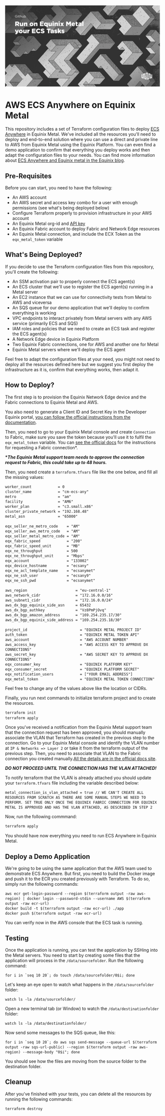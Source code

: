 ![ECS on Equinix Metal](docs/images/ecsmetal.png)

# AWS ECS Anywhere on Equinix Metal
This repository includes a set of Terraform configuration files to deploy [ECS Anywhere](https://aws.amazon.com/blogs/aws/getting-started-with-amazon-ecs-anywhere-now-generally-available/) in Equinix Metal. We've included all the resources you'll need to deploy and end-to-end solution where you can use a direct and private line to AWS from Equinix Metal using the Equinix Platform. You can even find a demo application to confirm that everything you deploy works and then adapt the configuration files to your needs. You can find more information about [ECS Anywhere and Equinix metal in the Equinix blog](https://blog.equinix.com/blog/2021/04/19/amazon-elastic-container-service-ecs-anywhere-accelerates-digital-business/).

## Pre-Requisites

Before you can start, you need to have the following:

* An AWS account
* An AWS secret and access key combo for a user with enough permissions (see what's being deployed below)
* Configure Terraform properly to provision infrastructure in your AWS account
* An Equinix Metal org-id and [API key](https://metal.equinix.com/developers/api/)
* An Equinix Fabric account to deploy Fabric and Network Edge resources
* An Equinix Metal connection, and include the ECX Token as the `eqx_metal_token` variable

## What's Being Deployed?

If you decide to use the Terraform configuration files from this repository, you'll create the following:

* An SSM activation pair to properly connect the ECS agent(s)
* An ECS cluster that we'll use to register the ECS agent(s) running in a Metal server
* An EC2 instance that we can use for connectivity tests from Metal to AWS and viceversa
* An SQS queue for our demo application that we'll deploy to confirm everything is working
* VPC endpoints to interact privately from Metal servers with any AWS service (primarily ECS and SQS)
* IAM roles and policies that we need to create an ECS task and register the ECS agent(s)
* A Network Edge device in Equinix Platform
* Two Equinix Fabric connections, one for AWS and another one for Metal
* Equinix Metal servers where we'll deploy the ECS agent

Feel free to adapt the configuration files at your need, you might not need to deploy all the resources defined here but we suggest you first deploy the infrastructure as it is, confirm that everything works, then adapt it.

## How to Deploy?
The first step is to provision the Equinix Network Edge device and the Fabric connections to Equinix Metal and AWS.

You also need to generate a Client ID and Secret Key in the Developer Equinix portal, [you can follow the official instructions from the documentation](https://developer.equinix.com/docs/ecp-getting-started).

Then, you need to go to your Equinix Metal console and create `Connection` to Fabric, make sure you save the token because you'll use it to fulfil the `eqx_metal_token` variable. You can [see the official docs](https://metal.equinix.com/developers/docs/networking/fabric/) for the instructions for requesting a Fabric connection*. 

**&ast;_The Equinix Metal support team needs to approve the connection request to Fabric, this could take up to 48 hours._**

Then, you need create a `terraform.tfvars` file like the one below, and fill all the missing values:

```
worker_count            = 0
cluster_name            = "cm-ecs-any"
metro                   = "am"
facility                = "AM6"
worker_plan             = "c3.small.x86"
cluster_private_network = "192.168.48"
metal_asn               = "65000"

eqx_seller_ne_metro_code    = "AM"
eqx_seller_aws_metro_code   = "AM"
eqx_seller_metal_metro_code = "AM"
eqx_fabric_speed            = "200"
eqx_fabric_speed_unit       = "MB"
eqx_ne_throughput           = 500
eqx_ne_throughput_unit      = "Mbps"
eqx_account                 = "133002"
eqx_device_hostname         = "ecsany"
eqx_ne_acl_template_name    = "ecsanymet"
eqx_ne_ssh_user             = "ecsany9"
eqx_ne_ssh_pwd              = "ecsanymet"

aws_region                      = "eu-central-1"
aws_network_cidr                = "172.16.0.0/16"
aws_subnet1_cidr                = "172.16.0.0/24"
aws_dx_bgp_equinix_side_asn     = 65432
aws_dx_bgp_authkey              = "Vz8PmPjOvq"
aws_dx_bgp_amazon_address       = "169.254.235.17/30"
aws_dx_bgp_equinix_side_address = "169.254.235.18/30"

project_id                        = "EQUINIX METAL PROJECT ID"
auth_token                        = "EQUINIX METAL TOKEN API"
aws_account                       = "AWS ACCOUNT NUMBER"
aws_access_key                    = "AWS ACCESS KEY TO APPROVE DX CONNECTIONS"
aws_secret_key                    = "AWS SECRET KEY TO APPROVE DX CONNECTIONS"
eqx_consumer_key                  = "EQUINIX PLATFORM KEY"
eqx_consumer_secret               = "EQUINIX PLATFORM SECRET"
eqx_notification_users            = ["YOUR EMAIL ADDRESS"]
eqx_metal_token                   = "EQUINIX METAL TOKEN CONNECTION"
```

Feel free to change any of the values above like the location or CIDRs.

Finally, you run next commands to initialize terraform project and to create the resources.

```sh
terraform init
terraform apply
```

Once you've received a notification from the Equinix Metal support team that the connection request has been approved, you should manually associate the VLAN that Terraform has created in the previous step to the connection. Go to your Equinix Metal console and identify the VLAN number at `IP & Networks => Layer 2` or take it from the terraform output of the previous step. Then, you need to associate that VLAN to the Fabric connection you created manually.[All the details are in the official docs site](https://metal.equinix.com/developers/docs/networking/fabric/#finalizing-the-connections-and-adding-a-vlan).

***DO NOT PROCEED UNTIL THE CONNECTION HAS THE VLAN ATTACHED!***

To notify terraform that the VLAN is already attached you should update your `terraform.tfvars` file including the variable described below:

```
metal_connection_is_vlan_attached = true // WE CAN'T CREATE ALL RESOURCES FROM SCRATCH AS THERE ARE SOME MANUAL STEPS WE NEED TO PERFORM. SET TRUE ONLY ONCE THE EQUINIX FABRIC CONNECTION FOR EQUINIX METAL IS APPROVED AND HAS THE VLAN ATTACHED, AS DESCRIBED IN STEP 2
```

Now, run the following commmand:

```sh
terraform apply
```

You should have now everything you need to run ECS Anywhere in Equinix Metal.

## Deploy a Demo Application

We're going to be using the same application that the AWS team used to demonstrate ECS Anywhere. But first, you need to build the Docker image and push it to the ECR you created previously with Terraform. To do so, simply run the following commands:

```
aws ecr get-login-password --region $(terraform output -raw aws-region) | docker login --password-stdin --username AWS $(terraform output -raw ecr-url)
docker build -t $(terraform output -raw ecr-url) ./app
docker push $(terraform output -raw ecr-url)
```

You can verify now in the AWS console that the ECS task is running.

## Testing

Once the application is running, you can test the application by SSHing into the Metal servers. You need to start by creating some files that the application will process in the `/data/sourcefolder`. Run the following command:

```
for i in `seq 10 20`; do touch /data/sourcefolder/0$i; done
```

Let's keep an eye open to watch what happens in the `/data/sourcefolder` folder:

```
watch ls -la /data/sourcefolder/
```

Open a new terminal tab (or Window) to watch the `/data/destinationfolder` folder:

```
watch ls -la /data/destinationfolder/
```

Now send some messages to the SQS queue, like this:

```
for i in `seq 10 20`; do aws sqs send-message --queue-url $(terraform output -raw sqs-url-public) --region $(terraform output -raw aws-region) --message-body "0$i"; done
```

You should see how the files are moving from the source folder to the destination folder.

## Cleanup

After you've finished with your tests, you can delete all the resources by running the following commands:

```
terraform destroy
```